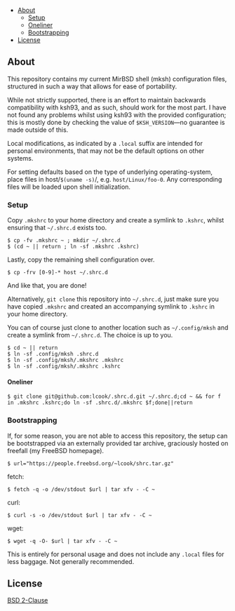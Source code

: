 - [About](#about)
    - [Setup](#setup)
     - [Oneliner](#oneliner)
    - [Bootstrapping](#bootstrapping)
- [License](#license)

## About

This repository contains my current MirBSD shell
(mksh) configuration files, structured in such a
way that allows for ease of portability.

While not strictly supported, there is an effort to
maintain backwards compatibility with ksh93, and
as such, should work for the most part. I have not
found any problems whilst using ksh93 with the
provided configuration; this is mostly done by
checking the value of `$KSH_VERSION`—no guarantee
is made outside of this.

Local modifications, as indicated by a `.local`
suffix are intended for personal environments, that
may not be the default options on other systems.

For setting defaults based on the type of underlying
operating-system, place files in host/`$(uname -s)`/,
e.g. `host/Linux/foo-0`. Any corresponding files will
be loaded upon shell initialization.

### Setup

Copy `.mkshrc` to your home directory and create a
symlink to `.kshrc`, whilst ensuring that `~/.shrc.d`
exists too.

```shell
$ cp -fv .mkshrc ~ ; mkdir ~/.shrc.d
$ (cd ~ || return ; ln -sf .mkshrc .kshrc)
```

Lastly, copy the remaining shell configuration over.

```shell
$ cp -frv [0-9]-* host ~/.shrc.d
```

And like that, you are done!

Alternatively, `git clone` this repository into
`~/.shrc.d`, just make sure you have copied
`.mkshrc` and created an accompanying symlink to
`.kshrc` in your home directory.

You can of course just clone to another location
such as `~/.config/mksh` and create a symlink from
`~/.shrc.d`. The choice is up to you.

```shell
$ cd ~ || return
$ ln -sf .config/mksh .shrc.d
$ ln -sf .config/mksh/.mkshrc .mkshrc
$ ln -sf .config/mksh/.mkshrc .kshrc
```

#### Oneliner

```shell
$ git clone git@github.com:lcook/.shrc.d.git ~/.shrc.d;cd ~ && for f in .mkshrc .kshrc;do ln -sf .shrc.d/.mkshrc $f;done||return
```

### Bootstrapping

If, for some reason, you are not able to access
this repository, the setup can be bootstrapped
via an externally provided tar archive, graciously
hosted on freefall (my FreeBSD homepage).

```shell
$ url="https://people.freebsd.org/~lcook/shrc.tar.gz"
```

fetch:
```shell
$ fetch -q -o /dev/stdout $url | tar xfv - -C ~
```

curl:
```shell
$ curl -s -o /dev/stdout $url | tar xfv - -C ~
```

wget:
```shell
$ wget -q -O- $url | tar xfv - -C ~
```

This is entirely for personal usage and does not
include any `.local` files for less baggage. Not
generally recommended.

## License

[BSD 2-Clause](LICENSE)
